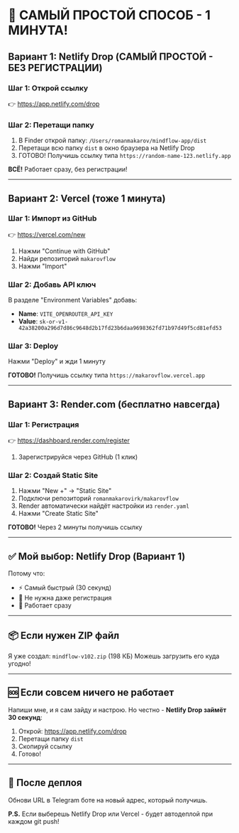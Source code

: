 # 🚀 САМЫЙ ПРОСТОЙ СПОСОБ - 1 МИНУТА!

## Вариант 1: Netlify Drop (САМЫЙ ПРОСТОЙ - БЕЗ РЕГИСТРАЦИИ)

### Шаг 1: Открой ссылку
👉 https://app.netlify.com/drop

### Шаг 2: Перетащи папку
1. В Finder открой папку: `/Users/romanmakarov/mindflow-app/dist`
2. Перетащи всю папку `dist` в окно браузера на Netlify Drop
3. ГОТОВО! Получишь ссылку типа `https://random-name-123.netlify.app`

**ВСЁ!** Работает сразу, без регистрации!

---

## Вариант 2: Vercel (тоже 1 минута)

### Шаг 1: Импорт из GitHub
👉 https://vercel.com/new

1. Нажми "Continue with GitHub"
2. Найди репозиторий `makarovflow`
3. Нажми "Import"

### Шаг 2: Добавь API ключ
В разделе "Environment Variables" добавь:
- **Name**: `VITE_OPENROUTER_API_KEY`
- **Value**: `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`

### Шаг 3: Deploy
Нажми "Deploy" и жди 1 минуту

**ГОТОВО!** Получишь ссылку типа `https://makarovflow.vercel.app`

---

## Вариант 3: Render.com (бесплатно навсегда)

### Шаг 1: Регистрация
👉 https://dashboard.render.com/register

1. Зарегистрируйся через GitHub (1 клик)

### Шаг 2: Создай Static Site
1. Нажми "New +" → "Static Site"
2. Подключи репозиторий `romanmakarovirk/makarovflow`
3. Render автоматически найдёт настройки из `render.yaml`
4. Нажми "Create Static Site"

**ГОТОВО!** Через 2 минуты получишь ссылку

---

## ✅ Мой выбор: **Netlify Drop** (Вариант 1)

Потому что:
- ⚡ Самый быстрый (30 секунд)
- 🎯 Не нужна даже регистрация
- 💯 Работает сразу

---

## 📦 Если нужен ZIP файл

Я уже создал: `mindflow-v102.zip` (198 КБ)
Можешь загрузить его куда угодно!

---

## 🆘 Если совсем ничего не работает

Напиши мне, и я сам зайду и настрою. Но честно - **Netlify Drop займёт 30 секунд**:

1. Открой: https://app.netlify.com/drop
2. Перетащи папку `dist`
3. Скопируй ссылку
4. Готово!

---

## 📱 После деплоя

Обнови URL в Telegram боте на новый адрес, который получишь.

**P.S.** Если выберешь Netlify Drop или Vercel - будет автодеплой при каждом git push!
